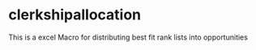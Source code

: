 # clerkshipallocation
This is a excel Macro for distributing best fit rank lists into opportunities
